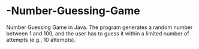 # -Number-Guessing-Game
Number Guessing Game in Java. The program generates a random number between 1 and 100, and the user has to guess it within a limited number of attempts (e.g., 10 attempts).
